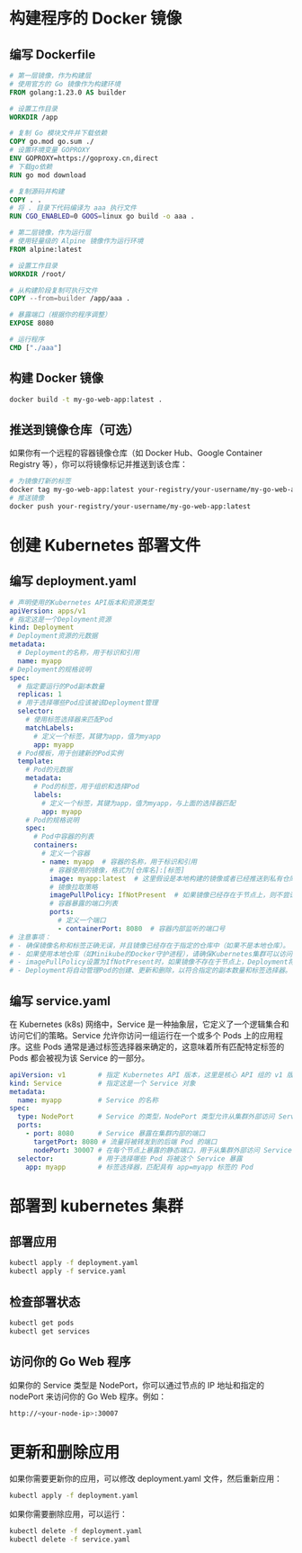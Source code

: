 
# 构建程序的 Docker 镜像

## 编写 Dockerfile

```Dockerfile
# 第一层镜像，作为构建层
# 使用官方的 Go 镜像作为构建环境
FROM golang:1.23.0 AS builder

# 设置工作目录
WORKDIR /app

# 复制 Go 模块文件并下载依赖
COPY go.mod go.sum ./
# 设置环境变量 GOPROXY
ENV GOPROXY=https://goproxy.cn,direct
# 下载go依赖
RUN go mod download

# 复制源码并构建
COPY . .
# 将 . 目录下代码编译为 aaa 执行文件
RUN CGO_ENABLED=0 GOOS=linux go build -o aaa .

# 第二层镜像，作为运行层
# 使用轻量级的 Alpine 镜像作为运行环境
FROM alpine:latest

# 设置工作目录
WORKDIR /root/

# 从构建阶段复制可执行文件
COPY --from=builder /app/aaa .

# 暴露端口（根据你的程序调整）
EXPOSE 8080

# 运行程序
CMD ["./aaa"]
```
## 构建 Docker 镜像
```bash
docker build -t my-go-web-app:latest .
```

## 推送到镜像仓库（可选）
如果你有一个远程的容器镜像仓库（如 Docker Hub、Google Container Registry 等），你可以将镜像标记并推送到该仓库：
```bash
# 为镜像打新的标签
docker tag my-go-web-app:latest your-registry/your-username/my-go-web-app:latest
# 推送镜像
docker push your-registry/your-username/my-go-web-app:latest
```

# 创建 Kubernetes 部署文件

## 编写 deployment.yaml

```yaml
# 声明使用的Kubernetes API版本和资源类型
apiVersion: apps/v1
# 指定这是一个Deployment资源
kind: Deployment
# Deployment资源的元数据
metadata:
  # Deployment的名称，用于标识和引用
  name: myapp
# Deployment的规格说明
spec:
  # 指定要运行的Pod副本数量
  replicas: 1
  # 用于选择哪些Pod应该被该Deployment管理
  selector:
    # 使用标签选择器来匹配Pod
    matchLabels:
      # 定义一个标签，其键为app，值为myapp
      app: myapp
  # Pod模板，用于创建新的Pod实例
  template:
    # Pod的元数据
    metadata:
      # Pod的标签，用于组织和选择Pod
      labels:
        # 定义一个标签，其键为app，值为myapp，与上面的选择器匹配
        app: myapp
    # Pod的规格说明
    spec:
      # Pod中容器的列表
      containers:
        # 定义一个容器
        - name: myapp  # 容器的名称，用于标识和引用
          # 容器使用的镜像，格式为[仓库名]:[标签]
          image: myapp:latest  # 这里假设是本地构建的镜像或者已经推送到私有仓库的镜像
          # 镜像拉取策略
          imagePullPolicy: IfNotPresent  # 如果镜像已经存在于节点上，则不尝试从远程仓库拉取
          # 容器暴露的端口列表
          ports:
            # 定义一个端口
            - containerPort: 8080  # 容器内部监听的端口号
# 注意事项：
# - 确保镜像名称和标签正确无误，并且镜像已经存在于指定的仓库中（如果不是本地仓库）。
# - 如果使用本地仓库（如Minikube的Docker守护进程），请确保Kubernetes集群可以访问该仓库。
# - imagePullPolicy设置为IfNotPresent时，如果镜像不存在于节点上，Deployment将失败。在生产环境中，可能需要设置为Always以确保总是使用最新的镜像。
# - Deployment将自动管理Pod的创建、更新和删除，以符合指定的副本数量和标签选择器。
```
## 编写 service.yaml
在 Kubernetes (k8s) 网络中，Service 是一种抽象层，它定义了一个逻辑集合和访问它们的策略。Service 允许你访问一组运行在一个或多个 Pods 上的应用程序。这些 Pods 通常是通过标签选择器来确定的，这意味着所有匹配特定标签的 Pods 都会被视为该 Service 的一部分。

```yaml
apiVersion: v1        # 指定 Kubernetes API 版本，这里是核心 API 组的 v1 版本
kind: Service         # 指定这是一个 Service 对象
metadata:
  name: myapp         # Service 的名称
spec:
  type: NodePort      # Service 的类型，NodePort 类型允许从集群外部访问 Service
  ports:
    - port: 8080      # Service 暴露在集群内部的端口
      targetPort: 8080 # 流量将被转发到的后端 Pod 的端口
      nodePort: 30007 # 在每个节点上暴露的静态端口，用于从集群外部访问 Service
  selector:           # 用于选择哪些 Pod 将被这个 Service 暴露
    app: myapp        # 标签选择器，匹配具有 app=myapp 标签的 Pod
```


# 部署到 kubernetes 集群

## 部署应用

```bash
kubectl apply -f deployment.yaml
kubectl apply -f service.yaml
```

## 检查部署状态

```bash
kubectl get pods
kubectl get services
```

## 访问你的 Go Web 程序
如果你的 Service 类型是 NodePort，你可以通过节点的 IP 地址和指定的 nodePort 来访问你的 Go Web 程序。例如：
```bash
http://<your-node-ip>:30007
```

# 更新和删除应用
如果你需要更新你的应用，可以修改 deployment.yaml 文件，然后重新应用：
```bash
kubectl apply -f deployment.yaml
```

如果你需要删除应用，可以运行：
```bash
kubectl delete -f deployment.yaml
kubectl delete -f service.yaml
```